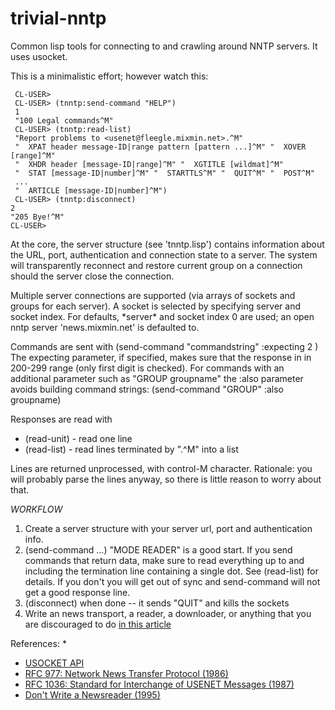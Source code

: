 # trivial-nntp
Common lisp tools for connecting to and crawling around NNTP servers.  It uses usocket.

This is a minimalistic effort; however watch this:
    
     CL-USER> 
     CL-USER> (tnntp:send-command "HELP")
     1
     "100 Legal commands^M"
     CL-USER> (tnntp:read-list)
     "Report problems to <usenet@fleegle.mixmin.net>.^M"
     "  XPAT header message-ID|range pattern [pattern ...]^M" "  XOVER [range]^M"
     "  XHDR header [message-ID|range]^M" "  XGTITLE [wildmat]^M"
     "  STAT [message-ID|number]^M" "  STARTTLS^M" "  QUIT^M" "  POST^M"
     ...
     "  ARTICLE [message-ID|number]^M")
     CL-USER> (tnntp:disconnect)
    2
    "205 Bye!^M"
    CL-USER>

At the core, the server structure (see 'tnntp.lisp') contains information about the URL, port, authentication and connection state to a server.  The system will transparently reconnect and restore current group on a connection should the server close the connection.

Multiple server connections are supported (via arrays of sockets and groups for each server).  A socket is selected by specifying server and socket index.  For defaults, \*server\* and socket index 0 are used; an open nntp server 'news.mixmin.net' is defaulted to.

Commands are sent with
    (send-command "commandstring" :expecting 2 )
The expecting parameter, if specified, makes sure that the response in in 200-299 range (only first digit is checked).
For commands with an additional parameter such as "GROUP groupname" the :also parameter avoids building command strings:
    (send-command "GROUP" :also groupname) 

Responses are read with

- (read-unit) - read one line
- (read-list) - read lines terminated by ".^M" into a list

Lines are returned unprocessed, with control-M character.  Rationale: you will probably parse the lines anyway, so there is little reason to worry about that.

*WORKFLOW*

1. Create a server structure with your server url, port and authentication info.
2. (send-command ...) "MODE READER" is a good start.  If you send commands that return data, make sure to read everything up to and including the termination line containing a single dot.  See (read-list) for details.  If you don't you will get out of sync and send-command will not get a good response line.
3. (disconnect) when done -- it sends "QUIT" and kills the sockets
4. Write an news transport, a reader, a downloader, or anything that you are discouraged to do [in this article](http://newsreaders.com/misc/twpierce/news/newsreader-manifesto.html)

References:
* 
* [USOCKET API](http://quickdocs.org/usocket/api)
* [RFC 977: Network News Transfer Protocol (1986)](http://newsreaders.com/misc/twpierce/news/rfc977.html)
* [RFC 1036: Standard for Interchange of USENET Messages (1987)](http://newsreaders.com/misc/twpierce/news/rfc1036.html)
* [Don't Write a Newsreader (1995)](http://newsreaders.com/misc/twpierce/news/newsreader-manifesto.html)
